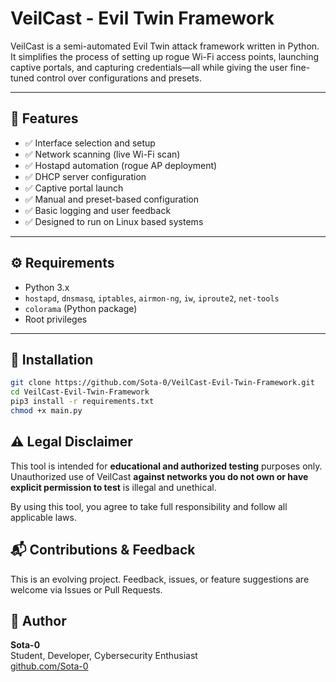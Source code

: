 # VeilCast - Evil Twin Framework

VeilCast is a semi-automated Evil Twin attack framework written in Python.  
It simplifies the process of setting up rogue Wi-Fi access points, launching captive portals, and capturing credentials—all while giving the user fine-tuned control over configurations and presets.

---

## 📌 Features

- ✅ Interface selection and setup
- ✅ Network scanning (live Wi-Fi scan)
- ✅ Hostapd automation (rogue AP deployment)
- ✅ DHCP server configuration
- ✅ Captive portal launch
- ✅ Manual and preset-based configuration
- ✅ Basic logging and user feedback
- ✅ Designed to run on Linux based systems

---

## ⚙️ Requirements

- Python 3.x  
- `hostapd`, `dnsmasq`, `iptables`, `airmon-ng`, `iw`, `iproute2`, `net-tools`  
- `colorama` (Python package)  
- Root privileges

---

## 🔧 Installation

```bash
git clone https://github.com/Sota-0/VeilCast-Evil-Twin-Framework.git
cd VeilCast-Evil-Twin-Framework
pip3 install -r requirements.txt
chmod +x main.py

```

## ⚠️ Legal Disclaimer

This tool is intended for **educational and authorized testing** purposes only.  
Unauthorized use of VeilCast **against networks you do not own or have explicit permission to test** is illegal and unethical.

By using this tool, you agree to take full responsibility and follow all applicable laws.


## 📬 Contributions & Feedback

This is an evolving project. Feedback, issues, or feature suggestions are welcome via Issues or Pull Requests.

## 🧠 Author

**Sota-0**  
Student, Developer, Cybersecurity Enthusiast  
[github.com/Sota-0](https://github.com/Sota-0)

